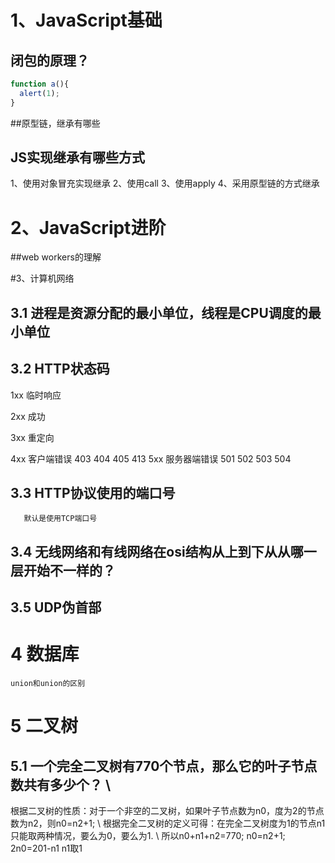 # 1、JavaScript基础
## 闭包的原理？
```javascript
function a(){
  alert(1);
}
```

##原型链，继承有哪些

## JS实现继承有哪些方式
1、使用对象冒充实现继承
2、使用call
3、使用apply
4、采用原型链的方式继承

# 2、JavaScript进阶

##web workers的理解

#3、计算机网络

## 3.1 进程是资源分配的最小单位，线程是CPU调度的最小单位

## 3.2 HTTP状态码

1xx 临时响应

2xx 成功


3xx 重定向

4xx 客户端错误
403
404
405
413
5xx 服务器端错误
501
502
503
504
## 3.3 HTTP协议使用的端口号
       默认是使用TCP端口号
## 3.4 无线网络和有线网络在osi结构从上到下从从哪一层开始不一样的？

## 3.5 UDP伪首部

# 4 数据库
    union和union的区别
# 5 二叉树
## 5.1 一个完全二叉树有770个节点，那么它的叶子节点数共有多少个？ \\
根据二叉树的性质：对于一个非空的二叉树，如果叶子节点数为n0，度为2的节点数为n2，则n0=n2+1; \\
根据完全二叉树的定义可得：在完全二叉树度为1的节点n1只能取两种情况，要么为0，要么为1. \\
所以n0+n1+n2=770;
n0=n2+1;
2n0=201-n1
n1取1



